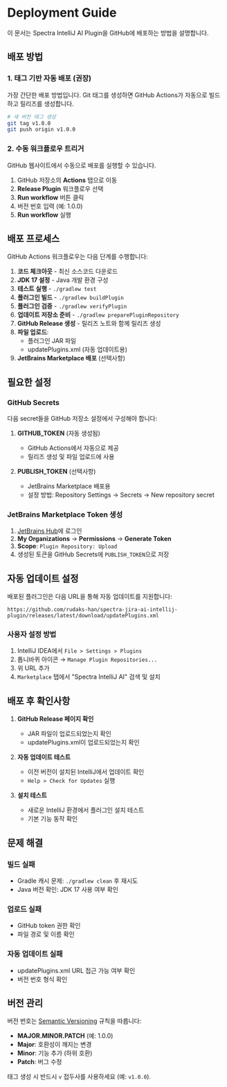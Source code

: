 # Deployment Guide

이 문서는 Spectra IntelliJ AI Plugin을 GitHub에 배포하는 방법을 설명합니다.

## 배포 방법

### 1. 태그 기반 자동 배포 (권장)

가장 간단한 배포 방법입니다. Git 태그를 생성하면 GitHub Actions가 자동으로 빌드하고 릴리즈를 생성합니다.

```bash
# 새 버전 태그 생성
git tag v1.0.0
git push origin v1.0.0
```

### 2. 수동 워크플로우 트리거

GitHub 웹사이트에서 수동으로 배포를 실행할 수 있습니다.

1. GitHub 저장소의 **Actions** 탭으로 이동
2. **Release Plugin** 워크플로우 선택
3. **Run workflow** 버튼 클릭
4. 버전 번호 입력 (예: 1.0.0)
5. **Run workflow** 실행

## 배포 프로세스

GitHub Actions 워크플로우는 다음 단계를 수행합니다:

1. **코드 체크아웃** - 최신 소스코드 다운로드
2. **JDK 17 설정** - Java 개발 환경 구성
3. **테스트 실행** - `./gradlew test`
4. **플러그인 빌드** - `./gradlew buildPlugin`
5. **플러그인 검증** - `./gradlew verifyPlugin`
6. **업데이트 저장소 준비** - `./gradlew preparePluginRepository`
7. **GitHub Release 생성** - 릴리즈 노트와 함께 릴리즈 생성
8. **파일 업로드**:
   - 플러그인 JAR 파일
   - updatePlugins.xml (자동 업데이트용)
9. **JetBrains Marketplace 배포** (선택사항)

## 필요한 설정

### GitHub Secrets

다음 secret들을 GitHub 저장소 설정에서 구성해야 합니다:

1. **GITHUB_TOKEN** (자동 생성됨)
   - GitHub Actions에서 자동으로 제공
   - 릴리즈 생성 및 파일 업로드에 사용

2. **PUBLISH_TOKEN** (선택사항)
   - JetBrains Marketplace 배포용
   - 설정 방법: Repository Settings → Secrets → New repository secret

### JetBrains Marketplace Token 생성

1. [JetBrains Hub](https://hub.jetbrains.com)에 로그인
2. **My Organizations** → **Permissions** → **Generate Token**
3. **Scope**: `Plugin Repository: Upload`
4. 생성된 토큰을 GitHub Secrets에 `PUBLISH_TOKEN`으로 저장

## 자동 업데이트 설정

배포된 플러그인은 다음 URL을 통해 자동 업데이트를 지원합니다:

```
https://github.com/rudaks-han/spectra-jira-ai-intellij-plugin/releases/latest/download/updatePlugins.xml
```

### 사용자 설정 방법

1. IntelliJ IDEA에서 `File > Settings > Plugins`
2. 톱니바퀴 아이콘 → `Manage Plugin Repositories...`
3. 위 URL 추가
4. `Marketplace` 탭에서 "Spectra IntelliJ AI" 검색 및 설치

## 배포 후 확인사항

1. **GitHub Release 페이지 확인**
   - JAR 파일이 업로드되었는지 확인
   - updatePlugins.xml이 업로드되었는지 확인

2. **자동 업데이트 테스트**
   - 이전 버전이 설치된 IntelliJ에서 업데이트 확인
   - `Help > Check for Updates` 실행

3. **설치 테스트**
   - 새로운 IntelliJ 환경에서 플러그인 설치 테스트
   - 기본 기능 동작 확인

## 문제 해결

### 빌드 실패
- Gradle 캐시 문제: `./gradlew clean` 후 재시도
- Java 버전 확인: JDK 17 사용 여부 확인

### 업로드 실패
- GitHub token 권한 확인
- 파일 경로 및 이름 확인

### 자동 업데이트 실패
- updatePlugins.xml URL 접근 가능 여부 확인
- 버전 번호 형식 확인

## 버전 관리

버전 번호는 [Semantic Versioning](https://semver.org/) 규칙을 따릅니다:

- **MAJOR.MINOR.PATCH** (예: 1.0.0)
- **Major**: 호환성이 깨지는 변경
- **Minor**: 기능 추가 (하위 호환)
- **Patch**: 버그 수정

태그 생성 시 반드시 `v` 접두사를 사용하세요 (예: `v1.0.0`).
